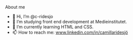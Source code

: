 About me

- 👋 Hi, I’m @c-ridesjo
- 👀 I’m studying front end development at Medieinstitutet.
- 🌱 I’m currently learning HTML and CSS.
- 📫 How to reach me: www.linkedin.com/in/camillaridesjö

<!---
c-ridesjo/c-ridesjo is a ✨ special ✨ repository because its `README.md` (this file) appears on your GitHub profile.
You can click the Preview link to take a look at your changes.
--->
